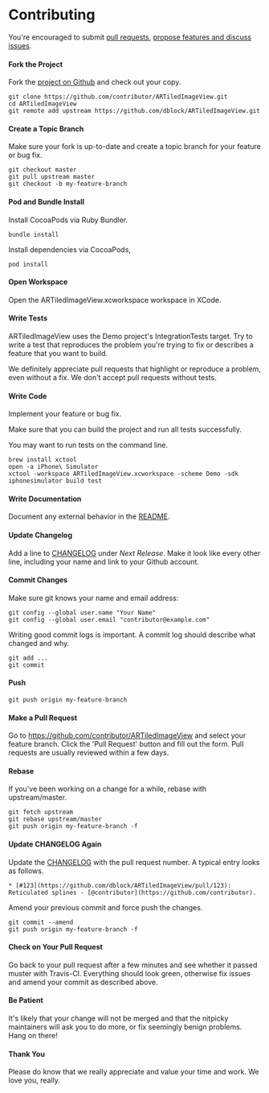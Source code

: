 Contributing
============

You're encouraged to submit [pull requests](https://github.com/dblock/ARTiledImageView/pulls), [propose features and discuss issues](https://github.com/dblock/ARTiledImageView/issues).

#### Fork the Project

Fork the [project on Github](https://github.com/dblock/ARTiledImageView) and check out your copy.

```
git clone https://github.com/contributor/ARTiledImageView.git
cd ARTiledImageView
git remote add upstream https://github.com/dblock/ARTiledImageView.git
```

#### Create a Topic Branch

Make sure your fork is up-to-date and create a topic branch for your feature or bug fix.

```
git checkout master
git pull upstream master
git checkout -b my-feature-branch
```

#### Pod and Bundle Install

Install CocoaPods via Ruby Bundler.

```
bundle install
```

Install dependencies via CocoaPods,

```
pod install
```

#### Open Workspace

Open the ARTiledImageView.xcworkspace workspace in XCode.

#### Write Tests

ARTiledImageView uses the Demo project's IntegrationTests target. Try to write a test that reproduces the problem you're trying to fix or describes a feature that you want to build.

We definitely appreciate pull requests that highlight or reproduce a problem, even without a fix. We don't accept pull requests without tests.

#### Write Code

Implement your feature or bug fix.

Make sure that you can build the project and run all tests successfully.

You may want to run tests on the command line.

```
brew install xctool
open -a iPhone\ Simulator
xctool -workspace ARTiledImageView.xcworkspace -scheme Demo -sdk iphonesimulator build test
```

#### Write Documentation

Document any external behavior in the [README](README.md).

#### Update Changelog

Add a line to [CHANGELOG](CHANGELOG.md) under *Next Release*. Make it look like every other line, including your name and link to your Github account.

#### Commit Changes

Make sure git knows your name and email address:

```
git config --global user.name "Your Name"
git config --global user.email "contributor@example.com"
```

Writing good commit logs is important. A commit log should describe what changed and why.

```
git add ...
git commit
```

#### Push

```
git push origin my-feature-branch
```

#### Make a Pull Request

Go to https://github.com/contributor/ARTiledImageView and select your feature branch. Click the 'Pull Request' button and fill out the form. Pull requests are usually reviewed within a few days.

#### Rebase

If you've been working on a change for a while, rebase with upstream/master.

```
git fetch upstream
git rebase upstream/master
git push origin my-feature-branch -f
```

#### Update CHANGELOG Again

Update the [CHANGELOG](CHANGELOG.md) with the pull request number. A typical entry looks as follows.

```
* [#123](https://github.com/dblock/ARTiledImageView/pull/123): Reticulated splines - [@contributor](https://github.com/contributor).
```

Amend your previous commit and force push the changes.

```
git commit --amend
git push origin my-feature-branch -f
```

#### Check on Your Pull Request

Go back to your pull request after a few minutes and see whether it passed muster with Travis-CI. Everything should look green, otherwise fix issues and amend your commit as described above.

#### Be Patient

It's likely that your change will not be merged and that the nitpicky maintainers will ask you to do more, or fix seemingly benign problems. Hang on there!

#### Thank You

Please do know that we really appreciate and value your time and work. We love you, really.

